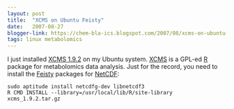 ```yaml
---
layout: post
title:  "XCMS on Ubuntu Feisty"
date:   2007-08-27
blogger-link: https://chem-bla-ics.blogspot.com/2007/08/xcms-on-ubuntu-feisty.html
tags: linux metabolomics
---
```


I just installed [XCMS 1.9.2](http://metlin.scripps.edu/download/packages/xcms_1.9.2.tar.gz) on my Ubuntu system.
[XCMS](http://metlin.scripps.edu/download/) is a GPL-ed [R](http://www.r-project.org/) package for metabolomics data analysis.
Just for the record, you need to install the [Feisty](http://ubuntuguide.org/wiki/Ubuntu:Feisty) packages for
[NetCDF](http://packages.ubuntu.com/feisty/source/netcdf):

```shell
sudo aptitude install netcdfg-dev libnetcdf3
R CMD INSTALL --library=/usr/local/lib/R/site-library xcms_1.9.2.tar.gz
```
